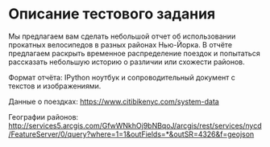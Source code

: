 # Описание тестового задания
Мы предлагаем вам сделать небольшой отчет об использовании прокатных велосипедов в разных районах Нью-Йорка. В отчёте предлагаем раскрыть временное распределение поездок и попытаться рассказать небольшую историю о различии или схожести районов.

Формат отчёта: IPython ноутбук и сопроводительный документ с текстов и изображениями. 

Данные о поездках: https://www.citibikenyc.com/system-data

Географии районов: http://services5.arcgis.com/GfwWNkhOj9bNBqoJ/arcgis/rest/services/nycd/FeatureServer/0/query?where=1=1&outFields=*&outSR=4326&f=geojson

